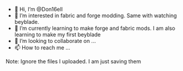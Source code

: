 - 👋 Hi, I’m @Don16ell
- 👀 I’m interested in fabric and forge modding. Same with watching beyblade.
- 🌱 I’m currently learning to make forge and fabric mods. I am also learning to make my first beyblade
- 💞️ I’m looking to collaborate on ...
- 📫 How to reach me ...

Note: Ignore the files I uploaded. I am just saving them

<!---
Don16ell/Don16ell is a ✨ special ✨ repository because its `README.md` (this file) appears on your GitHub profile.
You can click the Preview link to take a look at your changes.
--->
